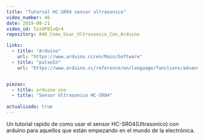 ```yaml
---
title: "Tutorial HC-SR04 sensor ultrasonico"
video_number: 46
date: 2019-08-21
video_id: SzzdP8IvQr4
repository: 046_Como_Usar_Ultrasonico_Con_Arduino

links:
  - title: "Arduino"
    url: "https://www.arduino.cc/en/Main/Software"
  - title: "pulseIn"
    url: "https://www.arduino.cc/reference/en/language/functions/advanced-io/pulsein/"


piezas:
  - title: arduino uno
  - title: "Sensor Ultrasonico HC-SR04"
    
actualizado: true
---
```


Un tutorial rapido de como usar el sensor HC-SR04(Ultrasonico) con arduino para aquellos que están empezando en el mundo de la electrónica.
